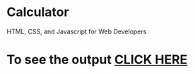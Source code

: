 # Calculator


HTML, CSS, and Javascript for Web Developers

# To see the output [CLICK HERE](https://piyush168713.github.io/Calculator/index.html)





